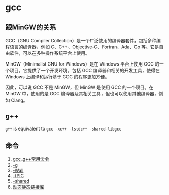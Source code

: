 # gcc

## 跟MinGW的关系
GCC（GNU Compiler Collection）是一个广泛使用的编译器套件，包括多种编程语言的编译器，例如 C、C++、Objective-C、Fortran、Ada、Go 等。它是自由软件，可以在多种操作系统平台上使用。

MinGW（Minimalist GNU for Windows）是在 Windows 平台上使用 GCC 的一个项目。它提供了一个开发环境，包括 GCC 编译器和相关的开发工具，使得在 Windows 上编译和运行基于 GCC 的程序更加方便。

因此，可以说 GCC 不是 MinGW，但 MinGW 是使用 GCC 的一个项目。在 MinGW 中，使用的是 GCC 编译器及其相关工具，但也可以使用其他编译器，例如 Clang。

## g++
`g++` is equivalent to `gcc -xc++ -lstdc++ -shared-libgcc`

## 命令
1. [gcc_g++常用命令](gcc_g++常用命令.md)
2. [-g](-g.md)
3. [-Wall](-Wall.md)
4. [-fPIC](-fPIC.md)
5. [-shared](-shared.md)
6. [动态静态链接库](动态静态链接库.md)